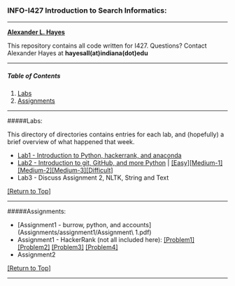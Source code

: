 ### INFO-I427 Introduction to Search Informatics:

---

__[Alexander L. Hayes](http://batflyer.net)__

This repository contains all code written for I427.  Questions?  Contact Alexander Hayes at __hayesall(at)indiana(dot)edu__

---

##### Table of Contents
1. [Labs](#labs)
2. [Assignments](#assignments)

---

#####Labs:

This directory of directories contains entries for each lab, and (hopefully) a brief overview of what happened that week.

  * [Lab1 - Introduction to Python, hackerrank, and anaconda](Labs/Lab1)
  * [Lab2 - Introduction to git, GitHub, and more Python](Labs/Lab2) | [[Easy]](Labs/Lab2/week2-easy.py)[[Medium-1]](Labs/Lab2/week2-medium-1.py)[[Medium-2]](Labs/Lab2/week2-medium-2.py)[[Medium-3]](Labs/Lab2/week2-medium-3.py)[[Difficult]](Labs/Lab2/week2-difficult.py)
  * Lab3 - Discuss Assignment 2, NLTK, String and Text

[[Return to Top]](#info-i427-introduction-to-search-informatics)

---

#####Assignments:

  * [Assignment1 - burrow, python, and accounts](Assignments/assignment1/Assignment\ 1.pdf)
  * Assignment1 - HackerRank (not all included here): [[Problem1]](Assignments/assignment1/problem1.py) [[Problem2]](Assignments/assignment1/problem2.py) [[Problem3]](Assignments/assignment1/problem3.py) [[Problem4]](Assignments/assignment1/problem4.py)
  * Assignment2
  
[[Return to Top]](#info-i427-introduction-to-search-informatics)

---